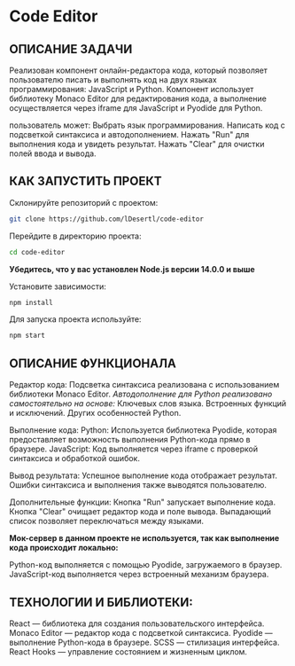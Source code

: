 # Code Editor

## ОПИСАНИЕ ЗАДАЧИ

Реализован компонент онлайн-редактора кода, который позволяет пользователю писать и выполнять код на двух языках программирования: JavaScript и Python. Компонент использует библиотеку Monaco Editor для редактирования кода, а выполнение осуществляется через iframe для JavaScript и Pyodide для Python.

пользователь может:
Выбрать язык программирования.
Написать код с подсветкой синтаксиса и автодополнением.
Нажать "Run" для выполнения кода и увидеть результат.
Нажать "Clear" для очистки полей ввода и вывода.

## КАК ЗАПУСТИТЬ ПРОЕКТ

Склонируйте репозиторий с проектом:

```bash
git clone https://github.com/lDesertl/code-editor

```

Перейдите в директорию проекта:

```bash
cd code-editor
```

**Убедитесь, что у вас установлен Node.js версии 14.0.0 и выше**

Установите зависимости:

```bash
npm install
```

Для запуска проекта используйте:

```bash
npm start
```

## ОПИСАНИЕ ФУНКЦИОНАЛА

Редактор кода:
Подсветка синтаксиса реализована с использованием библиотеки Monaco Editor.
_Автодополнение для Python реализовано самостоятельно на основе:_
Ключевых слов языка.
Встроенных функций и исключений.
Других особенностей Python.

Выполнение кода:
Python: Используется библиотека Pyodide, которая предоставляет возможность выполнения Python-кода прямо в браузере.
JavaScript: Код выполняется через iframe с проверкой синтаксиса и обработкой ошибок.

Вывод результата:
Успешное выполнение кода отображает результат.
Ошибки синтаксиса и выполнения также выводятся пользователю.

Дополнительные функции:
Кнопка "Run" запускает выполнение кода.
Кнопка "Clear" очищает редактор кода и поле вывода.
Выпадающий список позволяет переключаться между языками.

**Мок-сервер в данном проекте не используется, так как выполнение кода происходит локально:**

Python-код выполняется с помощью Pyodide, загружаемого в браузер.
JavaScript-код выполняется через встроенный механизм браузера.

## ТЕХНОЛОГИИ И БИБЛИОТЕКИ:

React — библиотека для создания пользовательского интерфейса.
Monaco Editor — редактор кода с подсветкой синтаксиса.
Pyodide — выполнение Python-кода в браузере.
SCSS — стилизация интерфейса.
React Hooks — управление состоянием и жизненным циклом.
